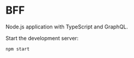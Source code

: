 # BFF

Node.js application with TypeScript and GraphQL.

Start the development server:

    npm start
